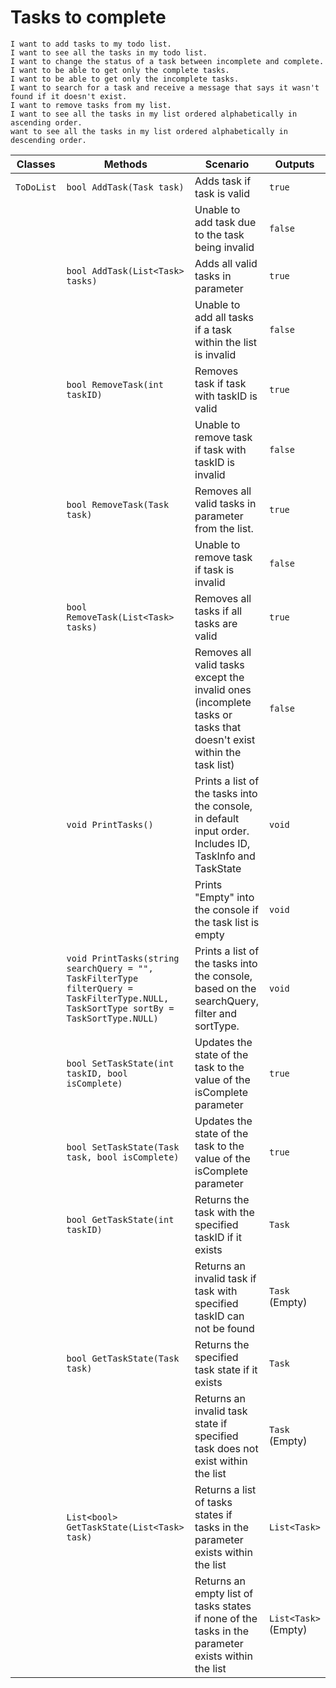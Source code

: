 ﻿# Tasks to complete

```
I want to add tasks to my todo list.
I want to see all the tasks in my todo list.
I want to change the status of a task between incomplete and complete.
I want to be able to get only the complete tasks.
I want to be able to get only the incomplete tasks.
I want to search for a task and receive a message that says it wasn't found if it doesn't exist.
I want to remove tasks from my list.
I want to see all the tasks in my list ordered alphabetically in ascending order.
want to see all the tasks in my list ordered alphabetically in descending order.
```

| Classes     | Methods                                          | Scenario               | Outputs |
|-------------|--------------------------------------------------|------------------------|---------|
| `ToDoList`  | `bool AddTask(Task task)`                        | Adds task if task is valid  | `true` |
|             |                                                  | Unable to add task due to the task being invalid | `false`  |
|             | `bool AddTask(List<Task> tasks)`                 | Adds all valid tasks in parameter | `true` |
|             |                                                  | Unable to add all tasks if a task within the list is invalid | `false` |
|             | `bool RemoveTask(int taskID)`                    | Removes task if task with taskID is valid | `true` |
|             |                                                  | Unable to remove task if task with taskID is invalid | `false` |
|             | `bool RemoveTask(Task task)`                     | Removes all valid tasks in parameter from the list. | `true` |
|             |                                                  | Unable to remove task if task is invalid | `false` |
|             | `bool RemoveTask(List<Task> tasks)`              | Removes all tasks if all tasks are valid | `true` |
|             |                                                  | Removes all valid tasks except the invalid ones (incomplete tasks or tasks that doesn't exist within the task list)  | `false` |
|             | `void PrintTasks()`                              | Prints a list of the tasks into the console, in default input order. Includes ID, TaskInfo and TaskState | `void` |
|             |                                                  | Prints "Empty" into the console if the task list is empty | `void` |
|             | `void PrintTasks(string searchQuery = "", TaskFilterType filterQuery = TaskFilterType.NULL, TaskSortType sortBy = TaskSortType.NULL)` | Prints a list of the tasks into the console, based on the searchQuery, filter and sortType. | `void` |
|             | `bool SetTaskState(int taskID, bool isComplete)` | Updates the state of the task to the value of the isComplete parameter | `true` |
|             | `bool SetTaskState(Task task, bool isComplete)`  | Updates the state of the task to the value of the isComplete parameter | `true` |
|             | `bool GetTaskState(int taskID)`                  | Returns the task with the specified taskID if it exists | `Task` |
|             |                                                  | Returns an invalid task if task with specified taskID can not be found | `Task` (Empty) |
|             | `bool GetTaskState(Task task)`                   | Returns the specified task state if it exists | `Task` |
|             |                                                  | Returns an invalid task state if specified task does not exist within the list | `Task` (Empty) |
|             | `List<bool> GetTaskState(List<Task> task)`       | Returns a list of tasks states if tasks in the parameter exists within the list | `List<Task>` |
|             |                                                  | Returns an empty list of tasks states if none of the tasks in the parameter exists within the list | `List<Task>` (Empty) |